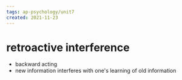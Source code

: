 ```yaml
---
tags: ap-psychology/unit7 
created: 2021-11-23
---
```


# retroactive interference

- backward acting
- new information interferes with one's learning of old information 
